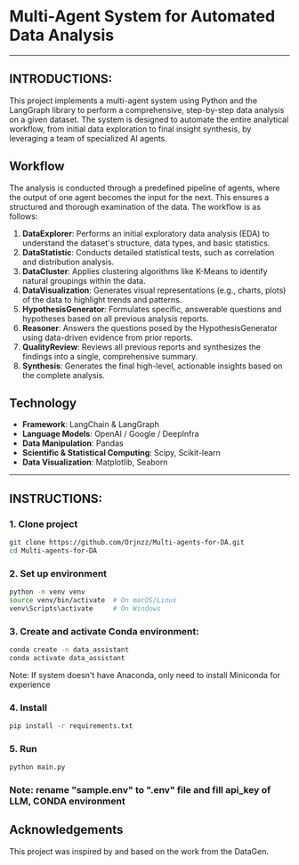 # Multi-Agent System for Automated Data Analysis
---
## INTRODUCTIONS:
This project implements a multi-agent system using Python and the LangGraph library to perform a comprehensive, step-by-step data analysis on a given dataset. The system is designed to automate the entire analytical workflow, from initial data exploration to final insight synthesis, by leveraging a team of specialized AI agents.

## Workflow

The analysis is conducted through a predefined pipeline of agents, where the output of one agent becomes the input for the next. This ensures a structured and thorough examination of the data. The workflow is as follows:

1.  **DataExplorer**: Performs an initial exploratory data analysis (EDA) to understand the dataset's structure, data types, and basic statistics.
2.  **DataStatistic**: Conducts detailed statistical tests, such as correlation and distribution analysis.
3.  **DataCluster**: Applies clustering algorithms like K-Means to identify natural groupings within the data.
4.  **DataVisualization**: Generates visual representations (e.g., charts, plots) of the data to highlight trends and patterns.
5.  **HypothesisGenerator**: Formulates specific, answerable questions and hypotheses based on all previous analysis reports.
6.  **Reasoner**: Answers the questions posed by the HypothesisGenerator using data-driven evidence from prior reports.
7.  **QualityReview**: Reviews all previous reports and synthesizes the findings into a single, comprehensive summary.
8.  **Synthesis**: Generates the final high-level, actionable insights based on the complete analysis.

## Technology

* **Framework**: LangChain & LangGraph
* **Language Models**: OpenAI / Google / DeepInfra 
* **Data Manipulation**: Pandas
* **Scientific & Statistical Computing**: Scipy, Scikit-learn
* **Data Visualization**: Matplotlib, Seaborn

---
## INSTRUCTIONS:

### 1. Clone project

```bash
git clone https://github.com/Orjnzz/Multi-agents-for-DA.git
cd Multi-agents-for-DA
```

### 2. Set up environment
```bash
python -m venv venv
source venv/bin/activate  # On macOS/Linux
venv\Scripts\activate     # On Windows
```

### 3. Create and activate Conda environment:
```bash
conda create -n data_assistant
conda activate data_assistant
```
Note: If system doesn't have Anaconda, only need to install Miniconda for experience

### 4. Install
```bash
pip install -r requirements.txt
```

### 5. Run
```bash
python main.py
```
### Note: rename "sample.env" to ".env" file and fill api_key of LLM, CONDA environment

## Acknowledgements

This project was inspired by and based on the work from the DataGen.
